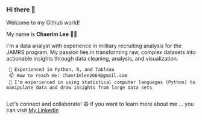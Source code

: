 ### Hi there 👋

Welcome to my Github world!


My name is **Chaerim Lee** 👩‍🎓

I'm a data analyst with experience in military recruiting analysis for the JAMRS program. My passion lies in transforming raw, complex datasets into actionable insights through data cleaning, analysis, and visualization. 


```
 🔭 Experienced in Python, R, and Tableau
 📫 How to reach me: chaerimlee2664@gmail.com
 🌱 I’m experienced in using statistical computer languages (Python) to manipulate data and draw insights from large data sets 
 
```
Let's connect and collaborate! 😄
if you want to learn more about me ... you can visit [My LinkedIn](https://www.linkedin.com/in/chaerim-lee/)


<!--
**leechaerimm/leechaerimm** is a ✨ _special_ ✨ repository because its `README.md` (this file) appears on your GitHub profile.

- 🔭 I’m a data analyst 
- 🌱 I’m experienced in using statistical computer languages (Python) to manipulate data and draw insights from large data sets 
- 👯 I’m looking ...
- 🤔 I’m looking for help with ...
- 💬 Ask me about ...
- 
- 😄 Pronouns: ...
- ⚡ Fun fact: ...
-->
